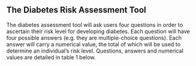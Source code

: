 
## The Diabetes Risk Assessment Tool
 The diabetes assessment tool will ask users four questions in order to ascertain their risk level for developing diabetes. Each question will have four possible answers (e.g. they are multiple-choice questions). Each answer will carry a numerical value, the total of which will be used to determine an individual’s risk level. Questions, answers and numerical values are detailed in table 1 below.
